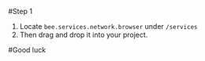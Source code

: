 #Step 1

1. Locate `bee.services.network.browser` under `/services`
2. Then drag and drop it into your project.

#Good luck
